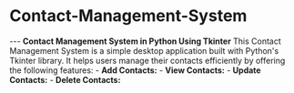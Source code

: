 # Contact-Management-System
---  **Contact Management System in Python Using Tkinter**  This Contact Management System is a simple desktop application built with Python's Tkinter library. It helps users manage their contacts efficiently by offering the following features:  - **Add Contacts:** - **View Contacts:** - **Update Contacts:**  - **Delete Contacts:** 
